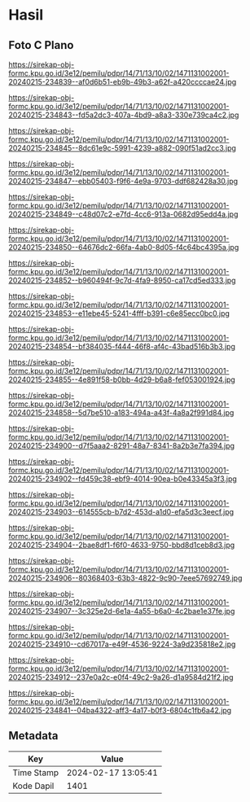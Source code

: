 # Hasil

## Foto C Plano

https://sirekap-obj-formc.kpu.go.id/3e12/pemilu/pdpr/14/71/13/10/02/1471131002001-20240215-234839--af0d6b51-eb9b-49b3-a62f-a420ccccae24.jpg

https://sirekap-obj-formc.kpu.go.id/3e12/pemilu/pdpr/14/71/13/10/02/1471131002001-20240215-234843--fd5a2dc3-407a-4bd9-a8a3-330e739ca4c2.jpg

https://sirekap-obj-formc.kpu.go.id/3e12/pemilu/pdpr/14/71/13/10/02/1471131002001-20240215-234845--8dc61e9c-5991-4239-a882-090f51ad2cc3.jpg

https://sirekap-obj-formc.kpu.go.id/3e12/pemilu/pdpr/14/71/13/10/02/1471131002001-20240215-234847--ebb05403-f9f6-4e9a-9703-ddf682428a30.jpg

https://sirekap-obj-formc.kpu.go.id/3e12/pemilu/pdpr/14/71/13/10/02/1471131002001-20240215-234849--c48d07c2-e7fd-4cc6-913a-0682d95edd4a.jpg

https://sirekap-obj-formc.kpu.go.id/3e12/pemilu/pdpr/14/71/13/10/02/1471131002001-20240215-234850--64676dc2-66fa-4ab0-8d05-f4c64bc4395a.jpg

https://sirekap-obj-formc.kpu.go.id/3e12/pemilu/pdpr/14/71/13/10/02/1471131002001-20240215-234852--b960494f-9c7d-4fa9-8950-ca17cd5ed333.jpg

https://sirekap-obj-formc.kpu.go.id/3e12/pemilu/pdpr/14/71/13/10/02/1471131002001-20240215-234853--e11ebe45-5241-4fff-b391-c6e85ecc0bc0.jpg

https://sirekap-obj-formc.kpu.go.id/3e12/pemilu/pdpr/14/71/13/10/02/1471131002001-20240215-234854--bf384035-f444-46f8-af4c-43bad516b3b3.jpg

https://sirekap-obj-formc.kpu.go.id/3e12/pemilu/pdpr/14/71/13/10/02/1471131002001-20240215-234855--4e891f58-b0bb-4d29-b6a8-fef053001924.jpg

https://sirekap-obj-formc.kpu.go.id/3e12/pemilu/pdpr/14/71/13/10/02/1471131002001-20240215-234858--5d7be510-a183-494a-a43f-4a8a2f991d84.jpg

https://sirekap-obj-formc.kpu.go.id/3e12/pemilu/pdpr/14/71/13/10/02/1471131002001-20240215-234900--d7f5aaa2-8291-48a7-8341-8a2b3e7fa394.jpg

https://sirekap-obj-formc.kpu.go.id/3e12/pemilu/pdpr/14/71/13/10/02/1471131002001-20240215-234902--fd459c38-ebf9-4014-90ea-b0e43345a3f3.jpg

https://sirekap-obj-formc.kpu.go.id/3e12/pemilu/pdpr/14/71/13/10/02/1471131002001-20240215-234903--614555cb-b7d2-453d-a1d0-efa5d3c3eecf.jpg

https://sirekap-obj-formc.kpu.go.id/3e12/pemilu/pdpr/14/71/13/10/02/1471131002001-20240215-234904--2bae8df1-f6f0-4633-9750-bbd8d1ceb8d3.jpg

https://sirekap-obj-formc.kpu.go.id/3e12/pemilu/pdpr/14/71/13/10/02/1471131002001-20240215-234906--80368403-63b3-4822-9c90-7eee57692749.jpg

https://sirekap-obj-formc.kpu.go.id/3e12/pemilu/pdpr/14/71/13/10/02/1471131002001-20240215-234907--3c325e2d-6e1a-4a55-b6a0-4c2bae1e37fe.jpg

https://sirekap-obj-formc.kpu.go.id/3e12/pemilu/pdpr/14/71/13/10/02/1471131002001-20240215-234910--cd67017a-e49f-4536-9224-3a9d235818e2.jpg

https://sirekap-obj-formc.kpu.go.id/3e12/pemilu/pdpr/14/71/13/10/02/1471131002001-20240215-234912--237e0a2c-e0f4-49c2-9a26-d1a9584d21f2.jpg

https://sirekap-obj-formc.kpu.go.id/3e12/pemilu/pdpr/14/71/13/10/02/1471131002001-20240215-234841--04ba4322-aff3-4a17-b0f3-6804c1fb6a42.jpg


## Metadata

| Key        | Value               |
| ---------- | ------------------- |
| Time Stamp | 2024-02-17 13:05:41 |
| Kode Dapil | 1401                |



